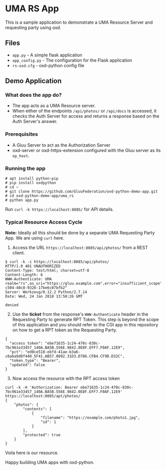 # UMA RS App

This is a sample application to demonstrate a UMA Resource Server
and requesting party using oxd.

## Files

* `app.py` - A simple flask application
* `app_config.py` - The configuration for the Flask application
* `rs-oxd.cfg` - oxd-python config file

## Demo Application

### What does the app do?

* The app acts as a UMA Resource server.
* When either of the endpoints `/api/photos/` or `/api/docs` is accessed, it checks the Auth Server for access and returns a response based on the Auth Server's answer.

### Prerequisites

* A Gluu Server to act as the Authorization Server
* oxd-server or oxd-https-extension configured with the Gluu server as its `op_host`.

### Running the app

```
# apt install python-pip
# pip install oxdpython
# cd ~
# git clone https://github.com/GluuFederation/oxd-python-demo-app.git
# cd oxd-python-demo-app/uma_rs
# python app.py
```

Run `curl -k https://localhost:8085/` for API details.


### Typical Resource Access Cycle

**Note:** Ideally all this should be done by a separate UMA Requesting Party App. We are using `curl` here.

1. Access the URL `https://localhost:8085/api/photos/` from a REST client.
```
$ curl -k -i https://localhost:8085/api/photos/
HTTP/1.0 401 UNAUTHORIZED
Content-Type: text/html; charset=utf-8
Content-Length: 6
WWW-Authenticate: UMA realm="rs",as_uri="https://gluu.example.com",error="insufficient_scope",ticket="6cbfe25d-c504-40c8-9326-17be6c07bfb2"
Server: Werkzeug/0.12.2 Python/2.7.14
Date: Wed, 24 Jan 2018 13:50:26 GMT

denied
```
2. Use the **ticket** from the response's `WWW-Authenticate` header in the Requesting Party to generate RPT Token.
This step is beyond the scope of this application and you should refer to the CGI app in this repository on how
to get a RPT token as the Requesting Party.
```
{
  "access_token": "ebe71635-1c24-470c-830c-7bc961e33457_140A.BA5B.556E.9842.0E8F.EFF7.F0AF.12E9",
  "pct": "ed0ce518-ebfd-41ae-b3a6-c6a6a9d8f440_5F41.AB57.0892.31D3.D786.CFB4.CF9D.D32C",
  "token_type": "Bearer",
  "updated": false
}
```
3. Now access the resource with the RPT access token
```
curl -k -H 'Authorization: Bearer ebe71635-1c24-470c-830c-7bc961e33457_140A.BA5B.556E.9842.0E8F.EFF7.F0AF.12E9' https://localhost:8085/apt/photos/
{
    "photos": {
        "contents": [
            {
                "filename": "https://example.com/photo1.jpg",
                "id": 1
            }
        ],
        "protected": true
    }
}
```
Voila here is our resource.

Happy building UMA apps with oxd-python.
